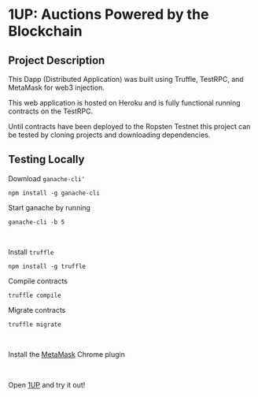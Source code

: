 # 1UP: Auctions Powered by the Blockchain

## Project Description

This Dapp (Distributed Application) was built using Truffle, TestRPC, and MetaMask for web3 injection.

This web application is hosted on Heroku and is fully functional running contracts on the TestRPC.

Until contracts have been deployed to the Ropsten Testnet this project can be tested by cloning projects and downloading dependencies.

## Testing Locally

Download ```ganache-cli'```

```npm install -g ganache-cli```

Start ganache by running

```ganache-cli -b 5```

<br/>

Install ```truffle```

```npm install -g truffle```

Compile contracts

```truffle compile```

Migrate contracts

```truffle migrate```

<br/>

Install the [MetaMask](https://metamask.io/) Chrome plugin

<br/>

Open [1UP](https://polar-retreat-48757.herokuapp.com/) and try it out!
